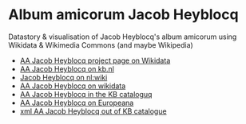 # Album amicorum Jacob Heyblocq
Datastory & visualisation of Jacob Heyblocq's album amicorum using Wikidata & Wikimedia Commons (and maybe Wikipedia)

* [AA Jacob Heyblocq project page on Wikidata](https://www.wikidata.org/wiki/Wikidata:WikiProject_Alba_amicorum/Jacob_Heyblocq)
* [AA Jacob Heyblocq on kb.nl](https://www.kb.nl/themas/vriendenboeken/verwoede-verzamelaars/jacob-heyblocqs-vriendenboek)
* [Jacob Heyblocq on nl:wiki](https://nl.wikipedia.org/wiki/Jacobus_Heiblocq)
* [AA Jacob Heyblocq on wikidata](https://www.wikidata.org/wiki/Q72752496)
* [AA Jacob Heyblocq in the KB cataloguq](http://services.kb.nl/mdo/oai?verb=GetRecord&identifier=PPN:31102386X)
* [AA Jacob Heyblocq on Europeana](https://www.europeana.eu/portal/nl/search?q=europeana_collectionName%3A(92065_Ag_EU_TEL_a0445_ETravel)&qf%5B%5D=heyblocq&view=grid)
* [xml AA Jacob Heyblocq out of KB catalogue](http://jsru.kb.nl/sru?version=1.2&operation=searchRetrieve&x-collection=GGC&query=heyblocq&recordSchema=dcx&startRecord=1&maximumRecords=1000)
